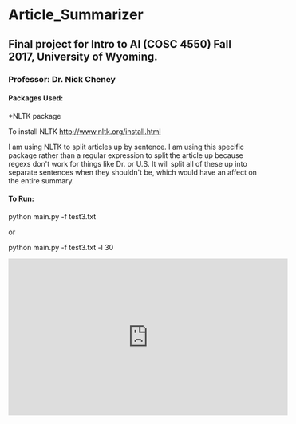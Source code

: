# Article_Summarizer

## Final project for Intro to AI (COSC 4550) Fall 2017, University of Wyoming.

### Professor: Dr. Nick Cheney

#### Packages Used:

*NLTK package 

To install NLTK http://www.nltk.org/install.html

I am using NLTK to split articles up by sentence. I am using this specific package rather than 
a regular expression to split the article up because regexs don't work for things like Dr. or U.S.
It will split all of these up into separate sentences when they shouldn't be, which would have
an affect on the entire summary. 


#### To Run:

python main.py -f test3.txt

or

python main.py -f test3.txt -l 30


<iframe width="560" height="315" src="https://www.youtube.com/embed/lulLluOpmso" frameborder="0" gesture="media" allow="encrypted-media" allowfullscreen></iframe>

